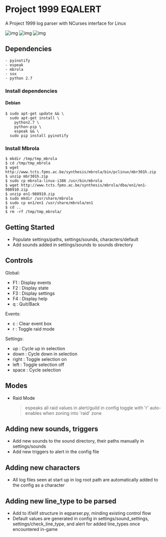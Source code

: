 # Project 1999 EQALERT

A Project 1999 log parser with NCurses interface for Linux

![img](https://i.imgur.com/RDhSgdx.png)
![img](https://i.imgur.com/J9iqSuR.png)
![img](https://i.imgur.com/sZ2p9OI.png)

## Dependencies
    - pyinotify
    - espeak
    - mbrola
    - sox
    - python 2.7

### Install dependencies

#### Debian
```
$ sudo apt-get update && \
  sudo apt-get install \
    python2.7 \
    python-pip \
    espeak && \
  sudo pip install pyinotify
```

### Install Mbrola

```
$ mkdir /tmp/tmp_mbrola
$ cd /tmp/tmp_mbrola
$ wget http://www.tcts.fpms.ac.be/synthesis/mbrola/bin/pclinux/mbr301h.zip
$ unzip mbr301h.zip
$ sudo cp mbrola-linux-i386 /usr/bin/mbrola
$ wget http://www.tcts.fpms.ac.be/synthesis/mbrola/dba/en1/en1-980910.zip
$ unzip en1-980910.zip
$ sudo mkdir /usr/share/mbrola
$ sudo cp en1/en1 /usr/share/mbrola/en1
$ cd ..
$ rm -rf /tmp/tmp_mbrola/
```

## Getting Started

  - Populate settings/paths, settings/sounds, characters/default
  - Add sounds added in settings/sounds to sounds directory


## Controls

Global:
  - F1    : Display events
  - F2    : Display state
  - F3    : Display settings
  - F4    : Display help
  - q     : Quit/Back

Events:
  - c     : Clear event box
  - r     : Toggle raid mode

Settings:
  - up    : Cycle up in selection
  - down  : Cycle down in selection
  - right : Toggle selection on
  - left  : Toggle selection off
  - space : Cycle selection


## Modes

  - Raid Mode
    > espeaks all raid values in alert/guild in config
    > toggle with 'r'
    > auto-enables when zoning into 'raid' zone


## Adding new sounds, triggers

  - Add new sounds to the sound directory, their paths manually in settings/sounds
  - Add new triggers to alert in the config file

## Adding new characters

  - All log files seen at start up in log root path are automatically added to the config as a character


## Adding new line_type to be parsed

  - Add to if/elif structure in eqparser.py, minding existing control flow
  - Default values are generated in config in settings/sound_settings, settings/check_line_type, and alert
    for added line_types once encountered in-game
